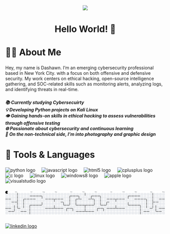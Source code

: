 <div align="center">
  <img height="200" src="https://media1.giphy.com/media/v1.Y2lkPTc5MGI3NjExcmgxNW9xMTA3aW5qMnNwMzRoY3RxYWs1a3FybHljZG51eHBmZnF3aiZlcD12MV9pbnRlcm5hbF9naWZfYnlfaWQmY3Q9Zw/3og0ILLVvPp8d64Jd6/giphy.gif"  />
</div>

###

<h1 align="center">Hello World! 👋</h1>

###

<h1 align="left">👩‍💻  About Me</h1>

###

<h7 align="left">Hey, my name is Dashawn. I’m an emerging cybersecurity professional based in New York City. with a focus on both offensive and defensive security. My work centers on ethical hacking, open-source intelligence gathering, and SOC-related skills such as monitoring alerts, analyzing logs, and identifying threats in real-time.</h7>

###

<h5 align="left">📚   Currently studying Cybersecuirty <br>💡   Developing Python projects on Kali Linux<br>👁️   Gaining hands-on skills in ethical hacking to assess vulnerabilities through offensive testing<br>🌐   Passionate about cybersecurity and continuous learning<br>📸   On the non-technical side, I’m into photography and graphic design</h5>

###

<h1 align="left">🧠   Tools & Languages</h1>

###

<div align="left">
  <img src="https://cdn.jsdelivr.net/gh/devicons/devicon/icons/python/python-original.svg" height="25" alt="python logo"  />
  <img width="12" />
  <img src="https://cdn.jsdelivr.net/gh/devicons/devicon/icons/javascript/javascript-original.svg" height="25" alt="javascript logo"  />
  <img width="12" />
  <img src="https://cdn.jsdelivr.net/gh/devicons/devicon/icons/html5/html5-original.svg" height="25" alt="html5 logo"  />
  <img width="12" />
  <img src="https://cdn.jsdelivr.net/gh/devicons/devicon/icons/cplusplus/cplusplus-original.svg" height="25" alt="cplusplus logo"  />
  <img width="12" />
  <img src="https://cdn.jsdelivr.net/gh/devicons/devicon/icons/c/c-original.svg" height="25" alt="c logo"  />
  <img width="12" />
  <img src="https://cdn.jsdelivr.net/gh/devicons/devicon/icons/linux/linux-original.svg" height="25" alt="linux logo"  />
  <img width="12" />
  <img src="https://cdn.jsdelivr.net/gh/devicons/devicon/icons/windows8/windows8-original.svg" height="25" alt="windows8 logo"  />
  <img width="12" />
  <img src="https://cdn.jsdelivr.net/gh/devicons/devicon/icons/apple/apple-original.svg" height="25" alt="apple logo"  />
  <img width="12" />
  <img src="https://cdn.jsdelivr.net/gh/devicons/devicon/icons/visualstudio/visualstudio-plain.svg" height="25" alt="visualstudio logo"  />
</div>

###

<picture>
  <source media="(prefers-color-scheme: dark)" srcset="https://raw.githubusercontent.com/phantomny/phantomny/output/pacman-contribution-graph-dark.svg">
  <source media="(prefers-color-scheme: light)" srcset="https://raw.githubusercontent.com/phantomny/phantomny/output/pacman-contribution-graph.svg">
  <img alt="pacman contribution graph" src="https://raw.githubusercontent.com/phantomny/phantomny/output/pacman-contribution-graph.svg">
</picture>

###

<div align="left">
  <a href="https://www.linkedin.com/in/dashawn-elgin-467187126/" target="_blank">
    <img src="https://raw.githubusercontent.com/maurodesouza/profile-readme-generator/master/src/assets/icons/social/linkedin/default.svg" width="52" height="40" alt="linkedin logo"  />
  </a>
</div>

###
